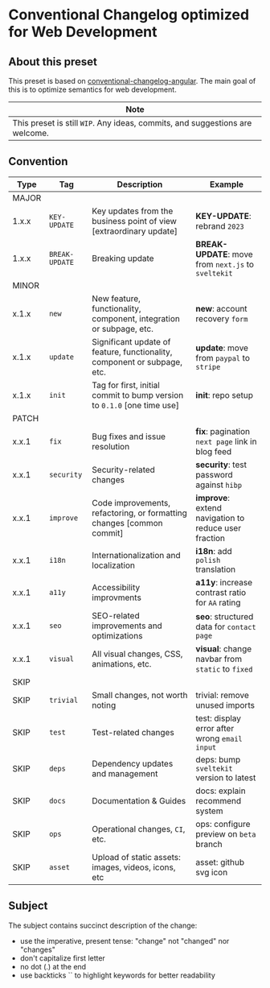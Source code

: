# Conventional Changelog optimized for Web Development

<!-- Angular's [commit message guidelines](https://github.com/angular/angular/blob/master/CONTRIBUTING.md#commit). -->

## About this preset

This preset is based on [conventional-changelog-angular](https://github.com/conventional-changelog/conventional-changelog/tree/master/packages/conventional-changelog-angular). The main goal of this is to optimize semantics for web development.

| Note |
| --- |
| This preset is still `WIP`. Any ideas, commits, and suggestions are welcome.  |

## Convention

| Type | Tag | Description | Example |
| --- | --- | --- | --- | 
| MAJOR |
| 1.x.x | `KEY-UPDATE` | Key updates from the business point of view [extraordinary update] | **KEY-UPDATE**: rebrand `2023` | 
| 1.x.x | `BREAK-UPDATE` | Breaking update    | **BREAK-UPDATE**: move from `next.js` to `sveltekit` | 
| MINOR |
| x.1.x | `new` | New feature, functionality, component, integration or subpage, etc. | **new**: account recovery `form`  |
| x.1.x | `update` | Significant update of feature, functionality, component or subpage, etc. | **update**: move from `paypal` to `stripe` |
| x.1.x | `init` | Tag for first, initial commit to bump version to `0.1.0` [one time use] | **init**: repo setup | 
| PATCH |
| x.x.1 | `fix` | Bug fixes and issue resolution | **fix**: pagination `next page` link in blog feed | 
| x.x.1 | `security` | Security-related changes | **security**: test password against `hibp` | 
| x.x.1 | `improve` | Code improvements, refactoring, or formatting changes [common commit] | **improve**: extend navigation to reduce user fraction | 
| x.x.1 | `i18n` | Internationalization and localization | **i18n**: add `polish` translation | 
| x.x.1 | `a11y` | Accessibility improvments | **a11y**: increase contrast ratio for `AA` rating |  
| x.x.1 | `seo` | SEO-related improvements and optimizations | **seo**: structured data for `contact page` |
| x.x.1 | `visual` | All visual changes, CSS, animations, etc. | **visual**: change navbar from `static` to `fixed` | 
| SKIP |
| SKIP | `trivial` | Small changes, not worth noting  | trivial: remove unused imports | 
| SKIP | `test` | Test-related changes | test: display error after wrong `email input` |
| SKIP | `deps` | Dependency updates and management | deps: bump `sveltekit` version to latest |
| SKIP | `docs` | Documentation & Guides | docs: explain recommend system | 
| SKIP | `ops` | Operational changes, `CI`, etc. | ops: configure preview on `beta` branch | 
| SKIP | `asset` | Upload of static assets: images, videos, icons, etc  | asset: github svg icon | 

<!-- KEY UPDATE: BREAKING CHANGES but from the business point of view. -->
<!-- ``` -->

<!-- The following commit and commit `667ecc1` do not appear in the changelog if they are under the same release. If not, the revert commit appears under the "Reverts" header. -->

<!-- ``` -->
<!-- revert: feat(pencil): add 'graphiteWidth' option

This reverts commit 667ecc1654a317a13331b17617d973392f415f02. -->
<!-- ``` -->

<!-- ## Commit Message Format -->

<!-- A commit message consists of a **header**, **body** and **footer**.  The header has a **type**, **scope** and **subject**: -->

<!-- ```
<type>(<scope>): <subject>
<BLANK LINE>
<body>
<BLANK LINE>
<footer>
``` -->

<!-- The **header** is mandatory and the **scope** of the header is optional. -->

<!-- ## Revert -->

<!-- If the commit reverts a previous commit, it should begin with `revert:`, followed by the header of the reverted commit. In the body it should say: `This reverts commit <hash>.`, where the hash is the SHA of the commit being reverted. -->

<!-- ## Type -->

<!-- If the prefix is `feat`, `fix` or `perf`, it will appear in the changelog. However if there is any [BREAKING CHANGE](#footer), the commit will always appear in the changelog.

Other prefixes are up to your discretion. Suggested prefixes are `build`, `ci`, `docs` ,`style`, `refactor`, and `test` for non-changelog related tasks.

Details regarding these types can be found in the official [Angular Contributing Guidelines](https://github.com/angular/angular/blob/master/CONTRIBUTING.md#type). -->

<!-- ## Scope -->

<!-- The scope could be anything specifying place of the commit change. For example `$location`,
`$browser`, `$compile`, `$rootScope`, `ngHref`, `ngClick`, `ngView`, etc... -->

## Subject

The subject contains succinct description of the change:

* use the imperative, present tense: "change" not "changed" nor "changes"
* don't capitalize first letter
* no dot (.) at the end
* use backticks `` to highlight keywords for better readability
<!-- * incorporate tags into full sentences. For example, write "fix button padding" instead of "fix: increase padding of button." -->

<!-- ## Body -->

<!-- Just as in the **subject**, use the imperative, present tense: "change" not "changed" nor "changes".
The body should include the motivation for the change and contrast this with previous behavior. -->

<!-- ## Footer -->

<!-- The footer should contain any information about **Breaking Changes** and is also the place to
reference GitHub issues that this commit **Closes**. -->

<!-- **Breaking Changes** should start with the word `BREAKING CHANGE:` with a space or two newlines. The rest of the commit message is then used for this. -->

<!-- A detailed explanation can be found in this [document](#commit-message-format). -->


